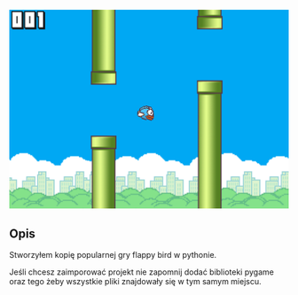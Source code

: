 ![Alt text](https://github.com/Peokk/Python-Flappy-Bird/blob/main/FlappyBird/images/Screen.png)

## Opis
Stworzyłem kopię popularnej gry flappy bird w pythonie.

Jeśli chcesz zaimporować projekt nie zapomnij dodać biblioteki pygame oraz tego żeby wszystkie pliki znajdowały się w tym samym miejscu.
